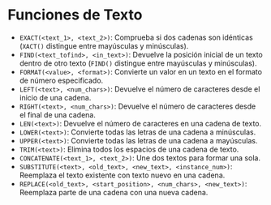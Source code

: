 # Funciones de Texto

- `EXACT(<text_1>, <text_2>)`: Comprueba si dos cadenas son idénticas (`XACT()` distingue entre mayúsculas y minúsculas).
- `FIND(<text_tofind>, <in_text>)`: Devuelve la posición inicial de un texto dentro de otro texto (`FIND()` distingue entre mayúsculas y minúsculas).
- `FORMAT(<value>, <format>)`: Convierte un valor en un texto en el formato de número especificado.
- `LEFT(<text>, <num_chars>)`: Devuelve el número de caracteres desde el inicio de una cadena.
- `RIGHT(<text>, <num_chars>)`: Devuelve el número de caracteres desde el final de una cadena.
- `LEN(<text>)`: Devuelve el número de caracteres en una cadena de texto.
- `LOWER(<text>)`: Convierte todas las letras de una cadena a minúsculas.
- `UPPER(<text>)`: Convierte todas las letras de una cadena a mayúsculas.
- `TRIM(<text>)`: Elimina todos los espacios de una cadena de texto.
- `CONCATENATE(<text_1>, <text_2>)`: Une dos textos para formar una sola.
- `SUBSTITUTE(<text>, <old_text>, <new_text>, <instance_num>)`: Reemplaza el texto existente con texto nuevo en una cadena.
- `REPLACE(<old_text>, <start_position>, <num_chars>, <new_text>)`: Reemplaza parte de una cadena con una nueva cadena.

